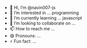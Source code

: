 - 👋 Hi, I’m @navin007-js
- 👀 I’m interested in ... programming 
- 🌱 I’m currently learning ... javascript
- 💞️ I’m looking to collaborate on ... 
- 📫 How to reach me ...
- 😄 Pronouns: ...
- ⚡ Fun fact: ...

<!---
navin007-js/navin007-js is a ✨ special ✨ repository because its `README.md` (this file) appears on your GitHub profile.
You can click the Preview link to take a look at your changes.
--->
